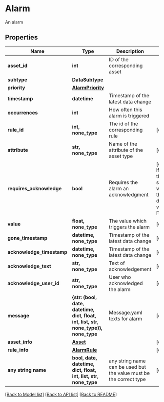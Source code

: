 # Alarm

An alarm

## Properties
Name | Type | Description | Notes
------------ | ------------- | ------------- | -------------
**asset_id** | **int** | ID of the corresponding asset | 
**subtype** | [**DataSubtype**](DataSubtype.md) |  | 
**priority** | [**AlarmPriority**](AlarmPriority.md) |  | 
**timestamp** | **datetime** | Timestamp of the latest data change | 
**occurrences** | **int** | How often this alarm is triggered | 
**rule_id** | **int, none_type** | The id of the corresponding rule | [optional] 
**attribute** | **str, none_type** | Name of the attribute of the asset type | [optional] 
**requires_acknowledge** | **bool** | Requires the alarm an acknowledgment | [optional]  if omitted the server will use the default value of False
**value** | **float, none_type** | The value which triggers the alarm | [optional] 
**gone_timestamp** | **datetime, none_type** | Timestamp of the latest data change | [optional] 
**acknowledge_timestamp** | **datetime, none_type** | Timestamp of the latest data change | [optional] 
**acknowledge_text** | **str, none_type** | Text of acknowledgement | [optional] 
**acknowledge_user_id** | **str, none_type** | User who acknowledged the alarm | [optional] 
**message** | **{str: (bool, date, datetime, dict, float, int, list, str, none_type)}, none_type** | Message.yaml texts for alarm | [optional] 
**asset_info** | [**Asset**](Asset.md) |  | [optional] 
**rule_info** | [**AlarmRule**](AlarmRule.md) |  | [optional] 
**any string name** | **bool, date, datetime, dict, float, int, list, str, none_type** | any string name can be used but the value must be the correct type | [optional]

[[Back to Model list]](../README.md#documentation-for-models) [[Back to API list]](../README.md#documentation-for-api-endpoints) [[Back to README]](../README.md)


